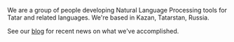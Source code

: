 We are a group of people developing Natural Language Processing tools for Tatar and related languages. We're based in Kazan, Tatarstan, Russia.

See our [blog](http://taruen.com/blog/) for recent news on what we've accomplished.
